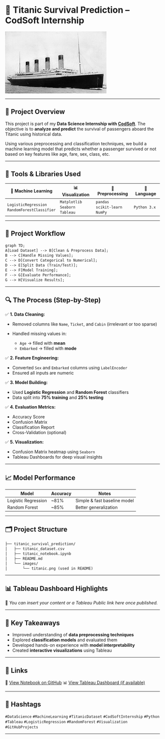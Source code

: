 # 🚢 Titanic Survival Prediction – CodSoft Internship

![Titanic Image](titanic-img.jpg)

---

## 📌 Project Overview

This project is part of my **Data Science Internship with [CodSoft](https://www.codsoft.in/)**.
The objective is to **analyze and predict** the survival of passengers aboard the Titanic using historical data.

Using various preprocessing and classification techniques, we build a machine learning model that predicts whether a passenger survived or not based on key features like age, fare, sex, class, etc.

---

## 🧰 Tools & Libraries Used

| 🧠 Machine Learning                              | 📊 Visualization                       | 🧼 Preprocessing                      | 🐍 Language  |
| ------------------------------------------------ | -------------------------------------- | ------------------------------------- | ------------ |
| `LogisticRegression`<br>`RandomForestClassifier` | `Matplotlib`<br>`Seaborn`<br>`Tableau` | `pandas`<br>`scikit-learn`<br>`NumPy` | `Python 3.x` |

---

## 🔄 Project Workflow

```mermaid
graph TD;
A[Load Dataset] --> B[Clean & Preprocess Data];
B --> C[Handle Missing Values];
C --> D[Convert Categorical to Numerical];
D --> E[Split Data (Train/Test)];
E --> F[Model Training];
F --> G[Evaluate Performance];
G --> H[Visualize Results];
```

---

## 🔍 The Process (Step-by-Step)

✅ **1. Data Cleaning:**

* Removed columns like `Name`, `Ticket`, and `Cabin` (irrelevant or too sparse)
* Handled missing values in:

  * `Age` → filled with **mean**
  * `Embarked` → filled with **mode**

✅ **2. Feature Engineering:**

* Converted `Sex` and `Embarked` columns using `LabelEncoder`
* Ensured all inputs are numeric

✅ **3. Model Building:**

* Used **Logistic Regression** and **Random Forest** classifiers
* Data split into **75% training** and **25% testing**

✅ **4. Evaluation Metrics:**

* Accuracy Score
* Confusion Matrix
* Classification Report
* Cross-Validation (optional)

✅ **5. Visualization:**

* Confusion Matrix heatmap using `Seaborn`
* Tableau Dashboards for deep visual insights

---

## 📈 Model Performance

| Model               | Accuracy | Notes                        |
| ------------------- | -------- | ---------------------------- |
| Logistic Regression | \~81%    | Simple & fast baseline model |
| Random Forest       | \~85%    | Better generalization        |

---

## 🗂️ Project Structure

```
├── titanic_survival_prediction/
│   ├── titanic_dataset.csv
│   ├── titanic_notebook.ipynb
│   ├── README.md
│   └── images/
│       └── titanic.png (used in README)
```

---

## 📊 Tableau Dashboard Highlights

🚨 *You can insert your content or a Tableau Public link here once published.*

---

## 🌟 Key Takeaways

* Improved understanding of **data preprocessing techniques**
* Explored **classification models** and evaluated them
* Developed hands-on experience with **model interpretability**
* Created **interactive visualizations** using Tableau

---

## 🔗 Links

📂 [View Notebook on GitHub](#)
📊 [View Tableau Dashboard (if available)](#)

---

## 🔖 Hashtags

`#DataScience` `#MachineLearning` `#TitanicDataset` `#CodSoftInternship` `#Python` `#Tableau` `#LogisticRegression` `#RandomForest` `#Visualization` `#GitHubProjects`

---
